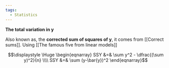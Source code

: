 ```yaml
---
tags:
  - Statistics
---
```

**The total variation in y**
 
Also known as, the **corrected sum of squares of y**, it comes from [[Correct sums]]. Using [[The famous five from linear models]]

$$\displaystyle \Huge \begin{eqnarray} 
SSY &=& \sum y^2 - \dfrac{(\sum y)^2}{n} \\\\
SSY &=& \sum (y-\bar{y})^2
\end{eqnarray}$$